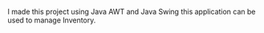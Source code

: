 I made this project using Java AWT and Java Swing this application can be used to manage Inventory.
